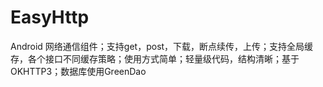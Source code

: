 # EasyHttp
Android 网络通信组件；支持get，post，下载，断点续传，上传；支持全局缓存，各个接口不同缓存策略；使用方式简单；轻量级代码，结构清晰；基于OKHTTP3；数据库使用GreenDao
